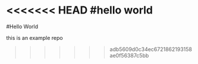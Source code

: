 <<<<<<< HEAD
#hello world
=======
#Hello World

this is an example repo
>>>>>>> adb5609d0c34ec6721862193158ae0f56387c5bb
